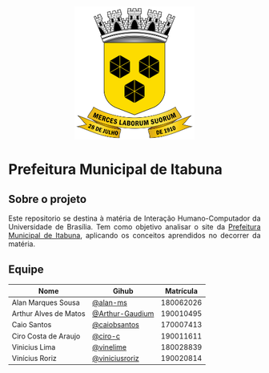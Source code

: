 <p align="center"><img width="240"src="./docs/assets/imagens/BrasaoItabuna.png"></a></p>

# Prefeitura Municipal de Itabuna

## Sobre o projeto
<p align="justify">
  Este repositorio se destina à matéria de Interação Humano-Computador da Universidade de Brasília. Tem como objetivo analisar o site da <a href="https://web.archive.org/web/20220208082252/https://prefeituradeitabuna.com.br/">Prefeitura Municipal de Itabuna</a>, aplicando os conceitos aprendidos no decorrer da matéria.
</p>

## Equipe
 Nome | Gihub | Matrícula
 ------ | --------  | ------
Alan Marques Sousa | [@alan-ms](https://github.com/alan-ms) | 180062026 |
Arthur Alves de Matos  | [@Arthur-Gaudium](https://github.com/Arthur-Gaudium) | 190010495 |
Caio Santos | [@caiobsantos](https://github.com/caiobsantos) | 170007413 |
Ciro Costa de Araujo | [@ciro-c](https://github.com/ciro-c) | 190011611 |
Vinicius Lima | [@vinelime](https://github.com/vinelime) | 180028839 |
Vinícius Roriz | [@viniciusroriz](https://github.com/viniciusroriz) | 190020814|